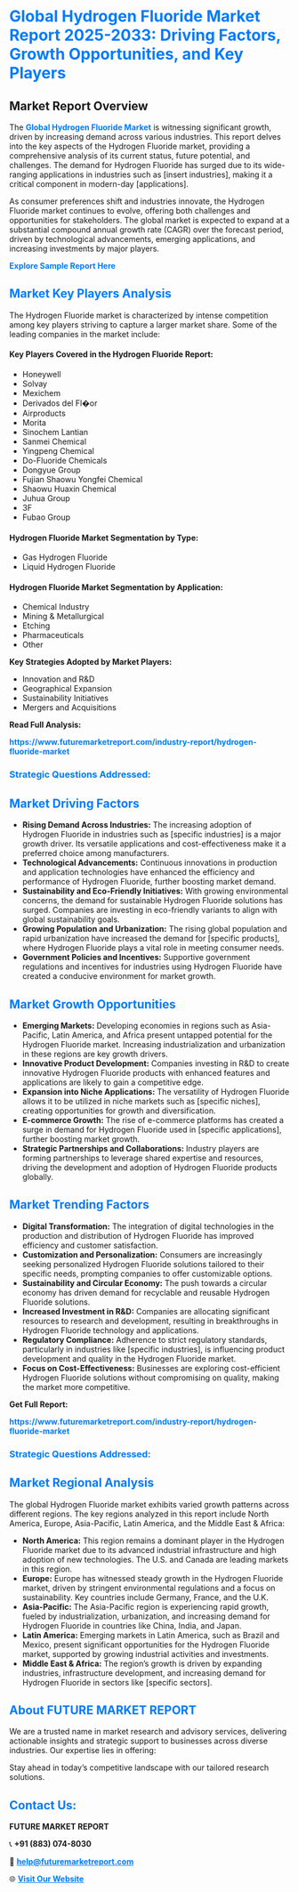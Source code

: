 <h1 style="color: #007BFF;">Global Hydrogen Fluoride Market Report 2025-2033: Driving Factors, Growth Opportunities, and Key Players</h1>

<section id="overview">
<h2>Market Report Overview</h2>
<p>The <a href="https://www.futuremarketreport.com/industry-report/hydrogen-fluoride-market" style="color: #007BFF; text-decoration: none;"><strong>Global Hydrogen Fluoride Market</strong></a> is witnessing significant growth, driven by increasing demand across various industries. This report delves into the key aspects of the Hydrogen Fluoride market, providing a comprehensive analysis of its current status, future potential, and challenges. The demand for Hydrogen Fluoride has surged due to its wide-ranging applications in industries such as [insert industries], making it a critical component in modern-day [applications].</p>
<p>As consumer preferences shift and industries innovate, the Hydrogen Fluoride market continues to evolve, offering both challenges and opportunities for stakeholders. The global market is expected to expand at a substantial compound annual growth rate (CAGR) over the forecast period, driven by technological advancements, emerging applications, and increasing investments by major players.</p>
</section>

<section id="overview">
<p><a href="https://www.futuremarketreport.com/request-sample/reportId=27592" style="color: #007BFF; text-decoration: none;"><strong>Explore Sample Report Here</strong></a></p>
</section>

<section id="key-players">
<h2 style="color: #007BFF;">Market Key Players Analysis</h2>
<p>The Hydrogen Fluoride market is characterized by intense competition among key players striving to capture a larger market share. Some of the leading companies in the market include:</p>
<h4>Key Players Covered in the Hydrogen Fluoride Report:</h4>
<ul><li>Honeywell</li><li>Solvay</li><li>Mexichem</li><li>Derivados del Fl�or</li><li>Airproducts</li><li>Morita</li><li>Sinochem Lantian</li><li>Sanmei Chemical</li><li>Yingpeng Chemical</li><li>Do-Fluoride Chemicals</li><li>Dongyue Group</li><li>Fujian Shaowu Yongfei Chemical</li><li>Shaowu Huaxin Chemical</li><li>Juhua Group</li><li>3F</li><li>Fubao Group</li></ul>
<h4>Hydrogen Fluoride Market Segmentation by Type:</h4>
<ul><li>Gas Hydrogen Fluoride</li><li>Liquid Hydrogen Fluoride</li></ul>

<h4>Hydrogen Fluoride Market Segmentation by Application:</h4>
<ul><li>Chemical Industry</li><li>Mining &amp; Metallurgical</li><li>Etching</li><li>Pharmaceuticals</li><li>Other</li></ul>
<p><strong>Key Strategies Adopted by Market Players:</strong></p>
<ul>
<li>Innovation and R&D</li>
<li>Geographical Expansion</li>
<li>Sustainability Initiatives</li>
<li>Mergers and Acquisitions</li>
</ul>
</section>

<section>
<p><strong>Read Full Analysis: </strong></p><a href="https://www.futuremarketreport.com/industry-report/hydrogen-fluoride-market" style="color: #007BFF; text-decoration: none;"><strong>https://www.futuremarketreport.com/industry-report/hydrogen-fluoride-market</strong></a>
<h3 style="color: #007BFF;">Strategic Questions Addressed:</h3>
</section>

<section id="driving-factors">
<h2 style="color: #007BFF;">Market Driving Factors</h2>
<ul>
<li><strong>Rising Demand Across Industries:</strong> The increasing adoption of Hydrogen Fluoride in industries such as [specific industries] is a major growth driver. Its versatile applications and cost-effectiveness make it a preferred choice among manufacturers.</li>
<li><strong>Technological Advancements:</strong> Continuous innovations in production and application technologies have enhanced the efficiency and performance of Hydrogen Fluoride, further boosting market demand.</li>
<li><strong>Sustainability and Eco-Friendly Initiatives:</strong> With growing environmental concerns, the demand for sustainable Hydrogen Fluoride solutions has surged. Companies are investing in eco-friendly variants to align with global sustainability goals.</li>
<li><strong>Growing Population and Urbanization:</strong> The rising global population and rapid urbanization have increased the demand for [specific products], where Hydrogen Fluoride plays a vital role in meeting consumer needs.</li>
<li><strong>Government Policies and Incentives:</strong> Supportive government regulations and incentives for industries using Hydrogen Fluoride have created a conducive environment for market growth.</li>
</ul>
</section>

<section id="growth-opportunities">
<h2 style="color: #007BFF;">Market Growth Opportunities</h2>
<ul>
<li><strong>Emerging Markets:</strong> Developing economies in regions such as Asia-Pacific, Latin America, and Africa present untapped potential for the Hydrogen Fluoride market. Increasing industrialization and urbanization in these regions are key growth drivers.</li>
<li><strong>Innovative Product Development:</strong> Companies investing in R&D to create innovative Hydrogen Fluoride products with enhanced features and applications are likely to gain a competitive edge.</li>
<li><strong>Expansion into Niche Applications:</strong> The versatility of Hydrogen Fluoride allows it to be utilized in niche markets such as [specific niches], creating opportunities for growth and diversification.</li>
<li><strong>E-commerce Growth:</strong> The rise of e-commerce platforms has created a surge in demand for Hydrogen Fluoride used in [specific applications], further boosting market growth.</li>
<li><strong>Strategic Partnerships and Collaborations:</strong> Industry players are forming partnerships to leverage shared expertise and resources, driving the development and adoption of Hydrogen Fluoride products globally.</li>
</ul>
</section>

<section id="trending-factors">
<h2 style="color: #007BFF;">Market Trending Factors</h2>
<ul>
<li><strong>Digital Transformation:</strong> The integration of digital technologies in the production and distribution of Hydrogen Fluoride has improved efficiency and customer satisfaction.</li>
<li><strong>Customization and Personalization:</strong> Consumers are increasingly seeking personalized Hydrogen Fluoride solutions tailored to their specific needs, prompting companies to offer customizable options.</li>
<li><strong>Sustainability and Circular Economy:</strong> The push towards a circular economy has driven demand for recyclable and reusable Hydrogen Fluoride solutions.</li>
<li><strong>Increased Investment in R&D:</strong> Companies are allocating significant resources to research and development, resulting in breakthroughs in Hydrogen Fluoride technology and applications.</li>
<li><strong>Regulatory Compliance:</strong> Adherence to strict regulatory standards, particularly in industries like [specific industries], is influencing product development and quality in the Hydrogen Fluoride market.</li>
<li><strong>Focus on Cost-Effectiveness:</strong> Businesses are exploring cost-efficient Hydrogen Fluoride solutions without compromising on quality, making the market more competitive.</li>
</ul>
</section>

<section>
<p><strong>Get Full Report: </strong></p><a href="https://www.futuremarketreport.com/industry-report/hydrogen-fluoride-market" style="color: #007BFF; text-decoration: none;"><strong>https://www.futuremarketreport.com/industry-report/hydrogen-fluoride-market</strong></a>
<h3 style="color: #007BFF;">Strategic Questions Addressed:</h3>
</section>


<section id="regional-analysis">
<h2 style="color: #007BFF;">Market Regional Analysis</h2>
<p>The global Hydrogen Fluoride market exhibits varied growth patterns across different regions. The key regions analyzed in this report include North America, Europe, Asia-Pacific, Latin America, and the Middle East & Africa:</p>
<ul>
<li><strong>North America:</strong> This region remains a dominant player in the Hydrogen Fluoride market due to its advanced industrial infrastructure and high adoption of new technologies. The U.S. and Canada are leading markets in this region.</li>
<li><strong>Europe:</strong> Europe has witnessed steady growth in the Hydrogen Fluoride market, driven by stringent environmental regulations and a focus on sustainability. Key countries include Germany, France, and the U.K.</li>
<li><strong>Asia-Pacific:</strong> The Asia-Pacific region is experiencing rapid growth, fueled by industrialization, urbanization, and increasing demand for Hydrogen Fluoride in countries like China, India, and Japan.</li>
<li><strong>Latin America:</strong> Emerging markets in Latin America, such as Brazil and Mexico, present significant opportunities for the Hydrogen Fluoride market, supported by growing industrial activities and investments.</li>
<li><strong>Middle East & Africa:</strong> The region’s growth is driven by expanding industries, infrastructure development, and increasing demand for Hydrogen Fluoride in sectors like [specific sectors].</li>
</ul>
</section>

<footer>
<h2 style="color: #007BFF;">About FUTURE MARKET REPORT</h2>
<p>We are a trusted name in market research and advisory services, delivering actionable insights and strategic support to businesses across diverse industries. Our expertise lies in offering:</p>

<p>Stay ahead in today’s competitive landscape with our tailored research solutions.</p>

<h2 style="color: #007BFF;">Contact Us:</h2>
<p><strong>FUTURE MARKET REPORT</strong></p>
<p>📞 <strong>+91 (883) 074-8030</strong></p>
<p>📧 <strong><a href="mailto:help@futuremarketreport.com" style="color: #007BFF;">help@futuremarketreport.com</a></strong></p>
<p>🌐 <strong><a href="https://www.futuremarketreport.com/" style="color: #007BFF;">Visit Our Website</a></strong></p>
</footer>